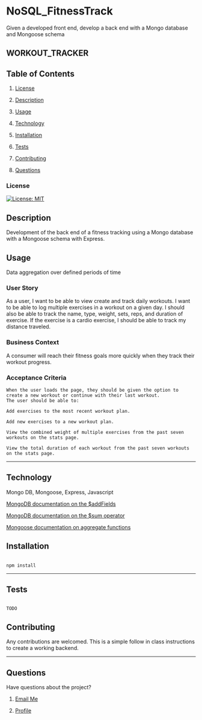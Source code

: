 # NoSQL_FitnessTrack

Given a developed front end, develop a back end with a Mongo database and Mongoose schema

## WORKOUT_TRACKER

## Table of Contents

1. [License](#License)

2. [Description](#Description)

3. [Usage](#Usage)

4. [Technology](#Technology)

5. [Installation](#Installation)

6. [Tests](#Tests)

7. [Contributing](#Contributing)

8. [Questions](#Questions)

### License

[![License: MIT](https://img.shields.io/badge/License-MIT-yellow.svg)](https://opensource.org/licenses/MIT)

## Description

Development of the back end of a fitness tracking using a Mongo database with a Mongoose schema with Express.

## Usage

Data aggregation over defined periods of time

### User Story

As a user, I want to be able to view create and track daily workouts. I want to be able to log multiple exercises in a workout on a given day. I should also be able to track the name, type, weight, sets, reps, and duration of exercise. If the exercise is a cardio exercise, I should be able to track my distance traveled.


### Business Context

A consumer will reach their fitness goals more quickly when they track their workout progress.

### Acceptance Criteria
```
When the user loads the page, they should be given the option to create a new workout or continue with their last workout.
The user should be able to:

Add exercises to the most recent workout plan.

Add new exercises to a new workout plan.

View the combined weight of multiple exercises from the past seven workouts on the stats page.

View the total duration of each workout from the past seven workouts on the stats page.
```
_ _ _ _

## Technology

Mongo DB, Mongoose, Express, Javascript

 [MongoDB documentation on the $addFields](https://docs.mongodb.com/manual/reference/operator/aggregation/addFields/)
 
 [MongoDB documentation on the $sum operator](https://docs.mongodb.com/manual/reference/operator/aggregation/sum/)
 
 [Mongoose documentation on aggregate functions](https://mongoosejs.com/docs/api.html#aggregate_Aggregate)


## Installation

```

npm install

```
_ _ _ _

## Tests

```

TODO

```
## Contributing

Any contributions are welcomed. This is a simple follow in class instructions to create a working backend.

_ _ _ _

## Questions

Have questions about the project?

1. [Email Me](mailto:adam.niggebrugge@gmail.com)

2. [Profile](https://github.com/adam-niggebrugge)

